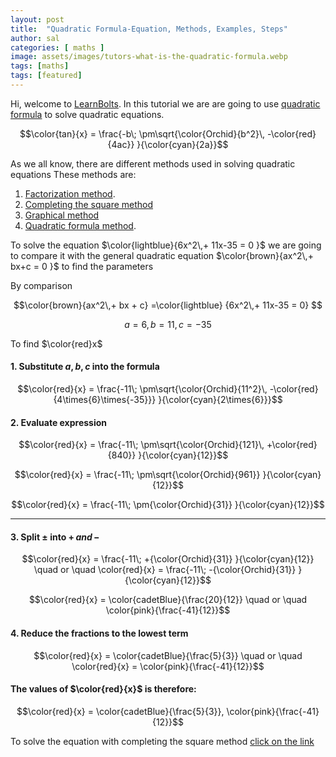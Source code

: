 ```yaml
---
layout: post
title:  "Quadratic Formula-Equation, Methods, Examples, Steps"
author: sal
categories: [ maths ]
image: assets/images/tutors-what-is-the-quadratic-formula.webp
tags: [maths]
tags: [featured]
---
```

Hi, welcome to [LearnBolts](../index.html). In this tutorial we are are going to use [quadratic formula](../quadratic-formula/) to solve quadratic equations.

$$\color{tan}{x} = \frac{-b\; \pm\sqrt{\color{Orchid}{b^2}\, -\color{red}{4ac}} }{\color{cyan}{2a}}$$

As we all know, there are different methods used in solving quadratic equations
These methods are:
1. [Factorization method]().
2. [Completing the square method](../completing-the-square)
3. [Graphical method](https://www.nagwa.com/en/explainers/612170817959/)
4. [Quadratic formula method](../quadratic-formula/).

To solve the equation $\color{lightblue}{6x^2\,+ 11x-35 = 0 }$ we are going to compare it with the general quadratic equation $\color{brown}{ax^2\,+ bx+c = 0 }$ to find the parameters

By comparison

$$\color{brown}{ax^2\,+ bx + c} =\color{lightblue} {6x^2\,+ 11x-35 = 0} $$

$$a = 6,\, b = 11, c = -35 $$

To find $\color{red}x$

#### 1. Substitute $a, b, c$ into the formula

$$\color{red}{x} = \frac{-11\; \pm\sqrt{\color{Orchid}{11^2}\, -\color{red}{4\times{6}\times{-35}}} }{\color{cyan}{2\times{6}}}$$

#### 2. Evaluate expression

$$\color{red}{x} = \frac{-11\; \pm\sqrt{\color{Orchid}{121}\, +\color{red}{840}} }{\color{cyan}{12}}$$

$$\color{red}{x} = \frac{-11\; \pm\sqrt{\color{Orchid}{961}} }{\color{cyan}{12}}$$

$$\color{red}{x} = \frac{-11\; \pm{\color{Orchid}{31}} }{\color{cyan}{12}}$$

<hr>

#### 3. Split $\pm$ into $+\, and\, -$

$$\color{red}{x} = \frac{-11\; +{\color{Orchid}{31}} }{\color{cyan}{12}}
\quad or \quad
\color{red}{x} = \frac{-11\; -{\color{Orchid}{31}} }{\color{cyan}{12}}$$

$$\color{red}{x} = \color{cadetBlue}{\frac{20}{12}}
\quad or \quad \color{pink}{\frac{-41}{12}}$$

#### 4. Reduce the fractions to the lowest term 

$$\color{red}{x} = \color{cadetBlue}{\frac{5}{3}}
 \quad or \quad
  \color{red}{x} = \color{pink}{\frac{-41}{12}}$$


#### The values of $\color{red}{x}$ is therefore:

$$\color{red}{x} = \color{cadetBlue}{\frac{5}{3}},  \color{pink}{\frac{-41}{12}}$$

To solve the equation with completing the square method [click on the link](../completing-the-square/)
